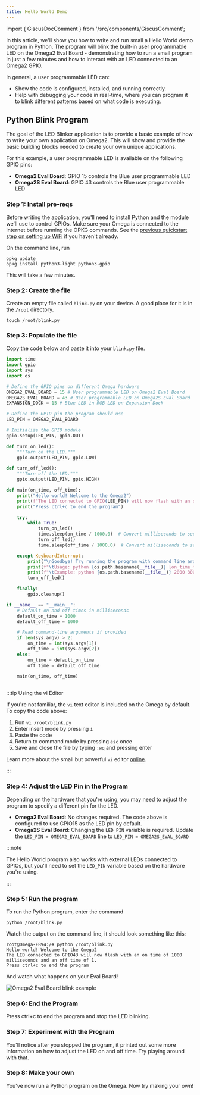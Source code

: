 ```yaml
---
title: Hello World Demo
---
```


import { GiscusDocComment } from '/src/components/GiscusComment';

In this article, we'll show you how to write and run small a Hello World demo program in Python. The program will blink the built-in user programmable LED on the Omega2 Eval Board - demonstrating how to run a small program in just a few minutes and how to interact with an LED connected to an Omega2 GPIO.

In general, a user programmable LED can:

- Show the code is configured, installed, and running correctly.
- Help with debugging your code in real-time, where you can program it to blink different patterns based on what code is executing.

## Python Blink Program

The goal of the LED Blinker application is to provide a basic example of how to write your own application on Omega2. This will show and provide the basic building blocks needed to create your own unique applications.

For this example, a user programmable LED is available on the following GPIO pins:

- **Omega2 Eval Board**: GPIO 15 controls the Blue user programmable LED
- **Omega2S Eval Board**: GPIO 43 controls the Blue user programmable LED




### Step 1: Install pre-reqs

Before writing the application, you'll need to install Python and the module we'll use to control GPIOs. Make sure your Omega is connected to the internet before running the OPKG commands. See the [previous quickstart step on setting up WiFi](./setup-wifi) if you haven't already.

On the command line, run

```Shell
opkg update
opkg install python3-light python3-gpio
```

This will take a few minutes.

### Step 2: Create the file

Create an empty file called `blink.py` on your device. A good place for it is in the `/root` directory.

```
touch /root/blink.py
```

### Step 3: Populate the file

Copy the code below and paste it into your `blink.py` file. 

```python
import time
import gpio
import sys
import os

# Define the GPIO pins on different Omega hardware
OMEGA2_EVAL_BOARD = 15 # User programmable LED on Omega2 Eval Board
OMEGA2S_EVAL_BOARD = 43 # User programmable LED on Omega2S Eval Board
EXPANSION_DOCK = 15 # Blue LED in RGB LED on Expansion Dock

# Define the GPIO pin the program should use
LED_PIN = OMEGA2_EVAL_BOARD 

# Initialize the GPIO module
gpio.setup(LED_PIN, gpio.OUT)

def turn_on_led():
    """Turn on the LED."""
    gpio.output(LED_PIN, gpio.LOW)

def turn_off_led():
    """Turn off the LED."""
    gpio.output(LED_PIN, gpio.HIGH)

def main(on_time, off_time):
    print("Hello world! Welcome to the Omega2")
    print(f"The LED connected to GPIO{LED_PIN} will now flash with an on time of {on_time} milliseconds and an off time of {off_time} milliseconds.")
    print("Press ctrl+c to end the program")

    try:
        while True:
            turn_on_led()
            time.sleep(on_time / 1000.0)  # Convert milliseconds to seconds
            turn_off_led()
            time.sleep(off_time / 1000.0)  # Convert milliseconds to seconds

    except KeyboardInterrupt:
        print("\nGoodbye! Try running the program with command line arguments next time to adjust the LED on and off time.")
        print(f"\tUsage: python {os.path.basename(__file__)} [on_time_ms] [off_time_ms]")
        print(f"\tExample: python {os.path.basename(__file__)} 2000 3000")
        turn_off_led()

    finally:
        gpio.cleanup()

if __name__ == "__main__":
    # Default on and off times in milliseconds
    default_on_time = 1000
    default_off_time = 1000

    # Read command-line arguments if provided
    if len(sys.argv) > 2:
        on_time = int(sys.argv[1])
        off_time = int(sys.argv[2])
    else:
        on_time = default_on_time
        off_time = default_off_time

    main(on_time, off_time)
    
```

:::tip Using the vi Editor

If you're not familiar, the `vi` text editor is included on the Omega by default. To copy the code above:
1. Run `vi /root/blink.py`
1. Enter insert mode by pressing `i`
1. Paste the code
1. Return to command mode by pressing `esc` once
1. Save and close the file by typing `:wq` and pressing enter

Learn more about the small but powerful `vi` editor [online](https://www.redhat.com/en/blog/introduction-vi-editor).

:::

### Step 4: Adjust the LED Pin in the Program

Depending on the hardware that you're using, you may need to adjust the program to specify a different pin for the LED.

- **Omega2 Eval Board**: No changes required. The code above is configured to use GPIO15 as the LED pin by default.
- **Omega2S Eval Board**: Changing the `LED_PIN` variable is required. Update the `LED_PIN = OMEGA2_EVAL_BOARD` line to `LED_PIN = OMEGA2S_EVAL_BOARD`

:::note

The Hello World program also works with external LEDs connected to GPIOs, but you'll need to set the `LED_PIN` variable based on the hardware you're using.

:::

### Step 5: Run the program

To run the Python program, enter the command 

```
python /root/blink.py
```

Watch the output on the command line, it should look something like this:

```
root@Omega-FB94:/# python /root/blink.py
Hello world! Welcome to the Omega2
The LED connected to GPIO43 will now flash with an on time of 1000 milliseconds and an off time of 1.
Press ctrl+c to end the program
```

And watch what happens on your Eval Board!

![Omega2 Eval Board blink example](./assets/hello-world-blink.gif)

### Step 6: End the Program

Press ctrl+c to end the program and stop the LED blinking. 

### Step 7: Experiment with the Program

You'll notice after you stopped the program, it printed out some more information on how to adjust the LED on and off time. Try playing around with that.

### Step 8: Make your own

You've now run a Python program on the Omega. Now try making your own!



<GiscusDocComment />